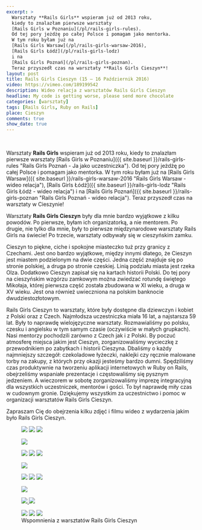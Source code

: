 ```yaml
---
excerpt: >
  Warsztaty **Rails Girls** wspieram już od 2013 roku,
  kiedy to znalazłam pierwsze warsztaty
  [Rails Girls w Poznaniu](/pl/rails-girls-rules).
  Od tej pory jeżdżę po całej Polsce i pomagam jako mentorka.
  W tym roku byłam już na
  [Rails Girls Warsaw](/pl/rails-girls-warsaw-2016),
  [Rails Girls Łódź](/pl/rails-girls-lodz)
  i na
  [Rails Girls Poznań](/pl/rails-girls-poznan).
  Teraz przyszedł czas na warsztaty **Rails Girls Cieszyn**!
layout: post
title: Rails Girls Cieszyn (15 – 16 Październik 2016)
video: https://vimeo.com/189199542
description: Wideo relacja z warsztatów Rails Girls Cieszyn
headline: My code is getting worse, please send more chocolate
categories: [warsztaty]
tags: [Rails Girls, Ruby on Rails]
place: Cieszyn
comments: true
show_date: true
---
```


<br>

Warsztaty **Rails Girls** wspieram już od 2013 roku, kiedy to znalazłam pierwsze warsztaty [Rails Girls w Poznaniu]({{ site.baseurl }}/rails-girls-rules "Rails Girls Poznań - Ja jako uczestniczka"). Od tej pory jeżdżę po całej Polsce i pomagam jako mentorka. W tym roku byłam już na [Rails Girls Warsaw]({{ site.baseurl }}/rails-girls-warsaw-2016 "Rails Girls Warsaw - wideo relacja"), [Rails Girls Łódź]({{ site.baseurl }}/rails-girls-lodz "Rails Girls Łódź - wideo relacja") i na [Rails Girls Poznań]({{ site.baseurl }}/rails-girls-poznan "Rails Girls Poznań - wideo relacja"). Teraz przyszedł czas na warsztaty w Cieszynie!

Warsztaty **Rails Girls Cieszyn** były dla mnie bardzo wyjątkowe z kilku powodów. Po pierwsze, byłam ich organizatorką, a nie mentorem. Po drugie, nie tylko dla mnie, były to pierwsze międzynarodowe warsztaty Rails Girls na świecie! Po trzecie, warsztaty odbywały się w cieszyńskim zamku.

Cieszyn to piękne, ciche i spokojne miasteczko tuż przy granicy z Czechami. Jest ono bardzo wyjątkowe, między innymi dlatego, że Cieszyn jest miastem podzielonym na dwie części. Jedna część znajduje się po stronie polskiej, a druga po stronie czeskiej. Linią podziału miasta jest rzeka Olza. Dodatkowo Cieszyn zapisał się na kartach historii Polski. Do tej pory na cieszyńskim wzgórzu zamkowym można zwiedzać rotundę świętego Mikołaja, której pierwsza część została zbudowana w XI wieku, a druga w XV wieku. Jest ona również uwieczniona na polskim banknocie dwudziestozłotowym.

Rails Girls Cieszyn to warsztaty, które były dostępne dla dziewczyn i kobiet z Polski oraz z Czech. Najmłodsza uczestniczka miała 16 lat, a najstarsza 59 lat. Były to naprawdę wielojęzyczne warsztaty. Rozmawialiśmy po polsku, czesku i angielsku w tym samym czasie (oczywiście w małych grupkach). Nasi mentorzy pochodzili zarówno z Czech jak i z Polski. By poczuć atmosferę miejsca jakim jest Cieszyn, zorganizowaliśmy wycieczkę z przewodnikiem po zabytkach i historii Cieszyna. Dbaliśmy o każdy najmniejszy szczegół: czekoladowe łyżeczki, naklejki czy ręcznie malowane torby na zakupy, z których przy okazji jesteśmy bardzo dumni. Spędziliśmy czas produktywnie na tworzeniu aplikacji internetowych w Ruby on Rails, obejrzeliśmy wspaniałe prezentacje i częstowaliśmy się pysznym jedzeniem. A wieczorem w sobotę zorganizowaliśmy imprezę integracyjną dla wszystkich uczestniczek, mentorów i gości. To był naprawdę miły czas w cudownym gronie. Dziękujemy wszystkim za uczestnictwo i pomoc w organizacji warsztatów Rails Girls Cieszyn.

Zapraszam Cię do obejrzenia kilku zdjęć i filmu wideo z wydarzenia jakim było Rails Girls Cieszyn.

<figure class="third">
  <a href="{{ site.baseurl_root }}/images/rails-girls-cieszyn/city-tour.jpg"><img src="{{ site.baseurl_root }}/images/rails-girls-cieszyn/thumbs/city-tour.jpg"></a>
  <a href="{{ site.baseurl_root }}/images/rails-girls-cieszyn/city-tour-rotunda.jpg"><img src="{{ site.baseurl_root }}/images/rails-girls-cieszyn/thumbs/city-tour-rotunda.jpg"></a>
  <a href="{{ site.baseurl_root }}/images/rails-girls-cieszyn/city-tour-park-pokoju.jpg"><img src="{{ site.baseurl_root }}/images/rails-girls-cieszyn/thumbs/city-tour-park-pokoju.jpg"></a>
</figure>
<figure>
  <a href="{{ site.baseurl_root }}/images/rails-girls-cieszyn/registration.jpg"><img src="{{ site.baseurl_root }}/images/rails-girls-cieszyn/thumbs/registration.jpg"></a>
</figure>
<figure class="third">
  <a href="{{ site.baseurl_root }}/images/rails-girls-cieszyn/before-start.jpg"><img src="{{ site.baseurl_root }}/images/rails-girls-cieszyn/thumbs/before-start.jpg"></a>
  <a href="{{ site.baseurl_root }}/images/rails-girls-cieszyn/city-tour-uliczka-cieszynskich-kobiet.jpg"><img src="{{ site.baseurl_root }}/images/rails-girls-cieszyn/thumbs/city-tour-uliczka-cieszynskich-kobiet.jpg"></a>
  <a href="{{ site.baseurl_root }}/images/rails-girls-cieszyn/we-almost-starting.jpg"><img src="{{ site.baseurl_root }}/images/rails-girls-cieszyn/thumbs/we-almost-starting.jpg"></a>
</figure>
<figure>
  <a href="{{ site.baseurl_root }}/images/rails-girls-cieszyn/few-words-on-start.jpg"><img src="{{ site.baseurl_root }}/images/rails-girls-cieszyn/thumbs/few-words-on-start.jpg"></a>
</figure>
<figure class="third">
  <a href="{{ site.baseurl_root }}/images/rails-girls-cieszyn/chocolate-spoons.jpg"><img src="{{ site.baseurl_root }}/images/rails-girls-cieszyn/thumbs/chocolate-spoons.jpg"></a>
  <a href="{{ site.baseurl_root }}/images/rails-girls-cieszyn/rails-girls-coffee-cup.jpg"><img src="{{ site.baseurl_root }}/images/rails-girls-cieszyn/thumbs/rails-girls-coffee-cup.jpg"></a>
  <a href="{{ site.baseurl_root }}/images/rails-girls-cieszyn/stickers.jpg"><img src="{{ site.baseurl_root }}/images/rails-girls-cieszyn/thumbs/stickers.jpg"></a>
</figure>
<figure>
  <a href="{{ site.baseurl_root }}/images/rails-girls-cieszyn/sunday-hug.jpg"><img src="{{ site.baseurl_root }}/images/rails-girls-cieszyn/thumbs/sunday-hug.jpg"></a>
</figure>
<figure class="half">
  <a href="{{ site.baseurl_root }}/images/rails-girls-cieszyn/coding.jpg">
    <img src="{{ site.baseurl_root }}/images/rails-girls-cieszyn/thumbs/coding.jpg">
  </a>
  <a href="{{ site.baseurl_root }}/images/rails-girls-cieszyn/work-in-progress.jpg">
    <img src="{{ site.baseurl_root }}/images/rails-girls-cieszyn/thumbs/work-in-progress.jpg">
  </a>
</figure>
<figure class="third">
  <a href="{{ site.baseurl_root }}/images/rails-girls-cieszyn/middle-party-mentors.jpg"><img src="{{ site.baseurl_root }}/images/rails-girls-cieszyn/thumbs/middle-party-mentors.jpg"></a>
  <a href="{{ site.baseurl_root }}/images/rails-girls-cieszyn/middle-party-some-participants.jpg"><img src="{{ site.baseurl_root }}/images/rails-girls-cieszyn/thumbs/middle-party-some-participants.jpg"></a>
  <a href="{{ site.baseurl_root }}/images/rails-girls-cieszyn/middle-party-other-participants.jpg"><img src="{{ site.baseurl_root }}/images/rails-girls-cieszyn/thumbs/middle-party-other-participants.jpg"></a>
  <figcaption>Wspomnienia z warsztatów Rails Girls Cieszyn</figcaption>
</figure>
